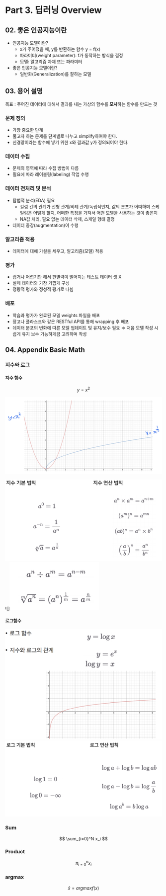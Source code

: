 # Part 3. 딥러닝 Overview



## 02. 좋은 인공지능이란

- 인공지능 모델이란?
  - x가 주어졌을 때, y를 반환하는 함수  y = f(x)
  - 파라미터(weight parameter): f가 동작하는 방식을 결정
  - 모델: 알고리즘 자체 또는 파라미터
- 좋은 인공지능 모델이란?
  - 일반화(Generalization)를 잘하는 모델



## 03. 용어 설명

목표 : 주어진 데이터에 대해서 결과를 내는 가상의 함수를 **모사**하는 함수를 만드는 것

### 문제 정의

- 가장 중요한 단계
- 풀고자 하는 문제를 단계별로 나누고 simplify하여야 한다.
- 신경망이라는 함수에 넣기 위한 x와 결과값 y가 정의되어야 한다.

### 데이터 수집

- 문제의 영역에 따라 수집 방법이 다름
- 필요에 따라 레이블링(labeling) 작업 수행

### 데이터 전처리 및 분석

- 탐험적 분석(EDA) 필요
  - 컬럼 간의 관계가 선형 관계/비례 관계/독립적인지, 값의 분포가 어떠하며 스케일링은 어떻게 할지, 어떠한 특징을 가져서 어떤 모델을 사용하는 것이 좋은지
  - NA값 처리, 필요 없는 데이터 삭제, 스케일 형태 결정
- 데이터 증강(augmentation)이 수행

### 알고리즘 적용

- 데이터에 대해 가설을 세우고, 알고리즘(모델) 적용

### 평가

- 쉽거나 어렵기만 해서 판별력이 떨어지는 테스트 데이터 셋 X
- 실제 데이터와 가장 가깝게 구성
- 정량적 평가와 정성적 평가로 나뉨

### 배포

- 학습과 평가가 완료된 모델 weights 파일을 배포
- 장고나 플라스크와 같은 RESTful API를 통해 wrapping 후 배포
- 데이터 분포의 변화에 따른 모델 업데이트 및 유지/보수 필요 ⇒ 처음 모델 작성 시 쉽게 유지 보수 가능하게끔 고려하며 작성



## 04. Appendix Basic Math

### 지수와 로그

#### 지수 함수  

$$
y = x^2
$$

![](./Image/지수함수.PNG)

<img src="./Image/지수 법칙.PNG" style="zoom:60%;" />![]<img src="./Image/지수 법칙 응용.PNG" style="zoom:60%;" />

#### 로그함수

<img src="./Image/로그 함수.PNG" style="zoom:60%;" />

<img src="./Image/로그 법칙.PNG" style="zoom:60%;" />



### Sum

$$
\sum_{i=0}^N x_i
$$



### Product

$$
\pi_{i=0}^n x_i
$$



### argmax

$$
\hat x = argmax f(x)
$$


